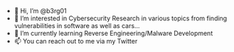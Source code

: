 - 👋 Hi, I’m @b3rg01
- 👀 I’m interested in Cybersecurity Research in various topics from finding vulnerabilities in software as well as cars...
- 🌱 I’m currently learning Reverse Engineering/Malware Development
- 📫 You can reach out to me via my Twitter

<!---
b3rg01/b3rg01 is a ✨ special ✨ repository because its `README.md` (this file) appears on your GitHub profile.
You can click the Preview link to take a look at your changes.
--->
